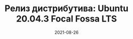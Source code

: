 ---
layout: post
title:  "Релиз дистрибутива: Ubuntu 20.04.3 Focal Fossa LTS"
date: 2021-08-26   
---